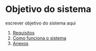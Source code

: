 # Objetivo do sistema
escrever objetivo do sistema aqui

1. [Requisitos](https://github.com/IMeinen/automacao_emu/blob/master/requerimentos.md)
2. [Como funciona o sistema](https://github.com/IMeinen/automacao_emu/blob/master/como_funciona_o_sistema.md)
3. [Anexos](https://github.com/IMeinen/automacao_emu/blob/master/anexos.md)
